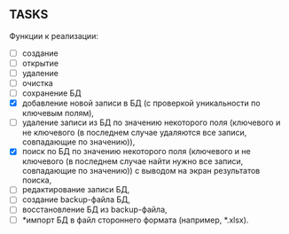  ## TASKS

 Функции к реализации:
- [ ] создание
- [ ] открытие
- [ ] удаление
- [ ] очистка
- [ ] сохранение БД
- [x] добавление новой записи в БД (с проверкой уникальности по ключевым полям),
- [ ] удаление записи из БД по значению некоторого поля (ключевого и не ключевого (в последнем случае удаляются все записи, совпадающие по значению)),
- [x] поиск по БД по значению некоторого поля (ключевого и не ключевого (в последнем случае найти нужно все записи, совпадающие по значению)) с выводом на экран результатов поиска,
- [ ] редактирование записи БД,
- [ ] создание backup-файла БД,
- [ ] восстановление БД из backup-файла,
- [ ] *импорт БД в файл стороннего формата (например, *.xlsx).
